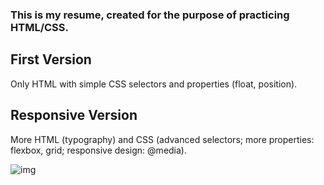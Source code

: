 ### This is my resume, created for the purpose of practicing HTML/CSS.
<h2>First Version</h2>
<p>Only HTML with simple CSS selectors and properties (float, position).</p>

<h2>Responsive Version</h2>
<p>More HTML (typography) and CSS (advanced selectors; more properties: flexbox, grid; responsive design: @media).</p>

![img](https://user-images.githubusercontent.com/70113806/126100102-e4b41edb-4c0e-4c78-844e-24aea57add70.png)
